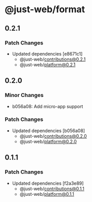 # @just-web/format

## 0.2.1

### Patch Changes

- Updated dependencies [e8671c1]
  - @just-web/contributions@0.2.1
  - @just-web/platform@0.2.1

## 0.2.0

### Minor Changes

- b056a08: Add micro-app support

### Patch Changes

- Updated dependencies [b056a08]
  - @just-web/contributions@0.2.0
  - @just-web/platform@0.2.0

## 0.1.1

### Patch Changes

- Updated dependencies [f2a3e89]
  - @just-web/contributions@0.1.1
  - @just-web/platform@0.1.1
